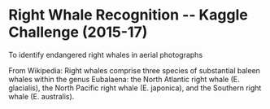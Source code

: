 # Right Whale Recognition -- Kaggle Challenge (2015-17)
To identify endangered right whales in aerial photographs 

From Wikipedia:
Right whales comprise three species of substantial baleen whales within the genus Eubalaena:
the North Atlantic right whale (E. glacialis), the North Pacific right whale (E. japonica), and the Southern right whale (E. australis).